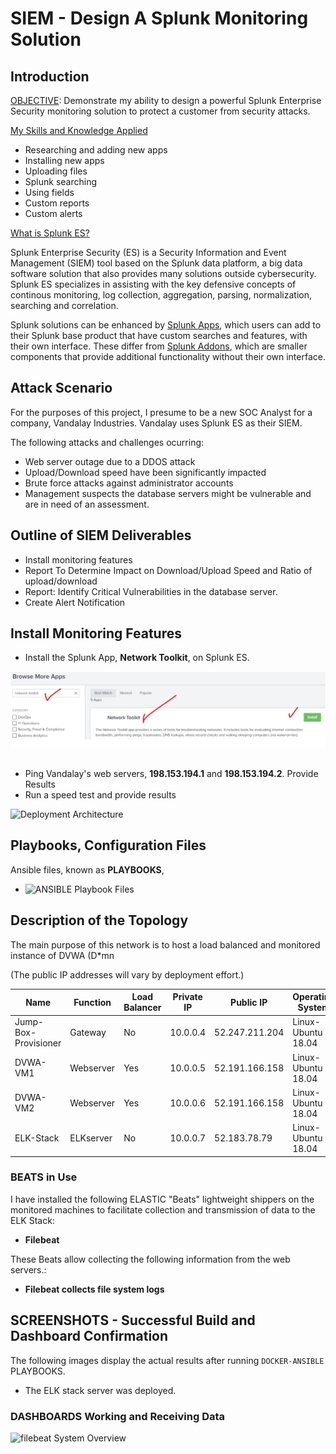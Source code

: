 # SIEM - Design A Splunk Monitoring Solution 

## Introduction

<ins>OBJECTIVE</ins>: Demonstrate my ability to design a powerful Splunk Enterprise Security monitoring solution to protect a customer from security attacks.

<ins>My Skills and Knowledge Applied</ins> 
- Researching and adding new apps
- Installing new apps
- Uploading files
- Splunk searching
- Using fields
- Custom reports
- Custom alerts

<ins>What is Splunk ES?</ins>

Splunk Enterprise Security (ES) is a Security Information and Event Management (SIEM) tool based on the Splunk data platform, a big data software solution that also provides many solutions outside cybersecurity. Splunk ES specializes in assisting with the key defensive concepts of continous monitoring, log collection, aggregation, parsing, normalization, searching and correlation. 

Splunk solutions can be enhanced by <ins>Splunk Apps</ins>, which users can add to their Splunk base product that have custom searches and features, with their own interface.  These differ from <ins>Splunk Addons</ins>, which are smaller components that provide additional functionality without their own interface.

## Attack Scenario
For the purposes of this project, I presume to be a new SOC Analyst for a company, Vandalay Industries. Vandalay uses Splunk ES as their SIEM.  

The following attacks and challenges ocurring:
- Web server outage due to a DDOS attack
- Upload/Download speed have been significantly impacted
- Brute force attacks against administrator accounts
- Management suspects the database servers might be vulnerable and are in need of an assessment.

## Outline of SIEM Deliverables
- Install monitoring features
- Report To Determine Impact on Download/Upload Speed and Ratio of upload/download
- Report: Identify Critical Vulnerabilities in the database server.
- Create Alert Notification
 
## Install Monitoring Features
- Install the Splunk App, **Network Toolkit**, on Splunk ES.

![InstallNetworkToolkit](./images/1-01-BrowseInstallNetworkToolkit.jpg)

## 
- Ping Vandalay's web servers, **198.153.194.1** and **198.153.194.2**. Provide Results
- Run a speed test and provide results




![ Deployment Architecture](./images/network-diagram-elkstack.jpg)

## Playbooks, Configuration Files
Ansible files, known as **PLAYBOOKS**, 

- ![ANSIBLE Playbook Files](./files/playbook)

## Description of the Topology

The main purpose of this network is to host a load balanced and monitored instance of DVWA (D*mn 

(The public IP addresses will vary by deployment effort.)

|         Name         | Function  | Load Balancer | Private IP |    Public IP   |  Operating System  |
|----------------------|-----------|---------------|------------|----------------|--------------------|
| Jump-Box-Provisioner | Gateway   |      No       |  10.0.0.4  | 52.247.211.204 | Linux-Ubuntu 18.04 |
| DVWA-VM1             | Webserver |      Yes      |  10.0.0.5  | 52.191.166.158 | Linux-Ubuntu 18.04 |
| DVWA-VM2             | Webserver |      Yes      |  10.0.0.6  | 52.191.166.158 | Linux-Ubuntu 18.04 |
| ELK-Stack            | ELKserver |      No       |  10.0.0.7  | 52.183.78.79   | Linux-Ubuntu 18.04 |

### BEATS in Use
I have installed the following ELASTIC "Beats" lightweight shippers on the monitored machines to facilitate collection and transmission of data to the ELK Stack:
- **Filebeat**

These Beats allow collecting the following information from the web servers.:
- **Filebeat collects file system logs**

## SCREENSHOTS - Successful Build and Dashboard Confirmation
The following images display the actual results after running `DOCKER-ANSIBLE` PLAYBOOKS.  
- The ELK stack server was deployed.

### DASHBOARDS Working and Receiving Data

![filebeat System Overview](./images/dashboard-filebeat-system.jpg)
